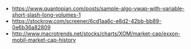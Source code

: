 - https://www.quantopian.com/posts/sample-algo-vwap-with-variable-short-slash-long-volumes-1
- https://stockrow.com/screener/6cd1aa6c-e8d2-42bb-bb89-0e6b36a82809
- http://www.macrotrends.net/stocks/charts/XOM/market-cap/exxon-mobil-market-cap-history
